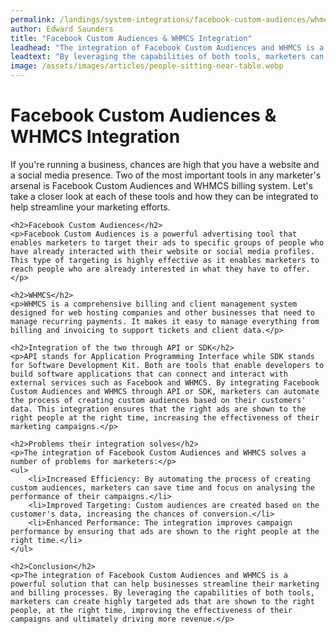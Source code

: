 ```yaml
---
permalink: /landings/system-integrations/facebook-custom-audiences/whmcs
author: Edward Saunders
title: "Facebook Custom Audiences & WHMCS Integration"
leadhead: "The integration of Facebook Custom Audiences and WHMCS is a powerful solution that can help businesses streamline their marketing and billing processes"
leadtext: "By leveraging the capabilities of both tools, marketers can create highly targeted ads that are shown to the right people, at the right time, improving the effectiveness of their campaigns and ultimately driving more revenue."
image: /assets/images/articles/people-sitting-near-table.webp
---
```

<div class="arttext">	<h1>Facebook Custom Audiences & WHMCS Integration</h1>
	<p>If you're running a business, chances are high that you have a website and a social media presence. Two of the most important tools in any marketer's arsenal is Facebook Custom Audiences and WHMCS billing system. Let's take a closer look at each of these tools and how they can be integrated to help streamline your marketing efforts.</p>

	<h2>Facebook Custom Audiences</h2>
	<p>Facebook Custom Audiences is a powerful advertising tool that enables marketers to target their ads to specific groups of people who have already interacted with their website or social media profiles. This type of targeting is highly effective as it enables marketers to reach people who are already interested in what they have to offer.</p>

	<h2>WHMCS</h2>
	<p>WHMCS is a comprehensive billing and client management system designed for web hosting companies and other businesses that need to manage recurring payments. It makes it easy to manage everything from billing and invoicing to support tickets and client data.</p>

	<h2>Integration of the two through API or SDK</h2>
	<p>API stands for Application Programming Interface while SDK stands for Software Development Kit. Both are tools that enable developers to build software applications that can connect and interact with external services such as Facebook and WHMCS. By integrating Facebook Custom Audiences and WHMCS through API or SDK, marketers can automate the process of creating custom audiences based on their customers' data. This integration ensures that the right ads are shown to the right people at the right time, increasing the effectiveness of their marketing campaigns.</p>

	<h2>Problems their integration solves</h2>
	<p>The integration of Facebook Custom Audiences and WHMCS solves a number of problems for marketers:</p>
	<ul>
		<li>Increased Efficiency: By automating the process of creating custom audiences, marketers can save time and focus on analysing the performance of their campaigns.</li>
		<li>Improved Targeting: Custom audiences are created based on the customer's data, increasing the chances of conversion.</li>
		<li>Enhanced Performance: The integration improves campaign performance by ensuring that ads are shown to the right people at the right time.</li>
	</ul>

	<h2>Conclusion</h2>
	<p>The integration of Facebook Custom Audiences and WHMCS is a powerful solution that can help businesses streamline their marketing and billing processes. By leveraging the capabilities of both tools, marketers can create highly targeted ads that are shown to the right people, at the right time, improving the effectiveness of their campaigns and ultimately driving more revenue.</p>
</div>